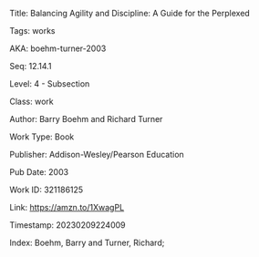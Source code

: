 Title:  Balancing Agility and Discipline: A Guide for the Perplexed

Tags:   works

AKA:    boehm-turner-2003

Seq:    12.14.1

Level:  4 - Subsection

Class:  work

Author: Barry Boehm and Richard Turner

Work Type: Book

Publisher: Addison-Wesley/Pearson Education

Pub Date: 2003

Work ID: 321186125

Link:   https://amzn.to/1XwagPL

Timestamp: 20230209224009

Index:  Boehm, Barry and Turner, Richard; 
